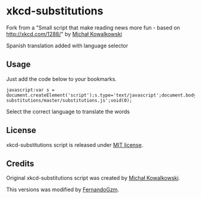 xkcd-substitutions
==================

Fork from a "Small script that make reading news more fun - based on http://xkcd.com/1288/" by [Michał Kowalkowski](https://github.com/michalkow)

Spanish translation added with language selector

Usage
--------

Just add the code below to your bookmarks.

    javascript:var s = document.createElement('script');s.type='text/javascript';document.body.appendChild(s);s.src='https://raw.github.com/fernandogzm/xkcd-substitutions/master/substitutions.js';void(0);

Select the correct language to translate the words

License
-------
xkcd-substitutions script is released under [MIT license](http://opensource.org/licenses/mit-license.php).

Credits
-------
Original xkcd-substitutions script was created by [Michał Kowalkowski](https://github.com/michalkow).

This versions was modified by [FernandoGzm](https://github.com/FernandoGzm).
